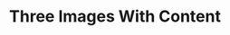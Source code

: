 ---
title: Three Images With Content
component: "features"
seo:
  page_title: Three Images With Content
  meta_description:
  featured_image: /uploads/featured-image.jpg
  featured_image_alt:
html_example:
  - |
    <section class="block" aria-labelledby="feature-heading">
        <div class="wrapper-lg flow text-color-white">
          <div class="grid gap-sm">
            <div class="grid-12 grid-8-md">
              <div class="grid gap-sm">
                <div class="grid-12 grid-4-md margin-block-auto">
                  <img src="https://source.unsplash.com/random/200x200?space" alt="" width="1200" height="800">
                </div>
                <div class="grid-12 grid-4-md margin-block-auto">
                  <img src="https://source.unsplash.com/random/300x500?space" alt="" width="1200" height="800">
                </div>
                <div class="grid-12 grid-4-md margin-block-auto">
                  <img src="https://source.unsplash.com/random/200x400?space" alt="" width="1200" height="800">
                </div>
              </div>
            </div>
            <div class="grid-12 grid-4-md flow margin-block-auto">
                <h2 id="feature-heading">Feature Heading</h2>
                <div class="flow">Readymade quinoa ennui art party squid ascot beard umami before they sold out forage irony lumbersexual pop-up trust fund chillwave.</div>
                <a class="btn btn--primary" href="/contact/">Contact Us</a>
            </div>
          </div>
        </div>
    </section>
css_example:
  - |
---